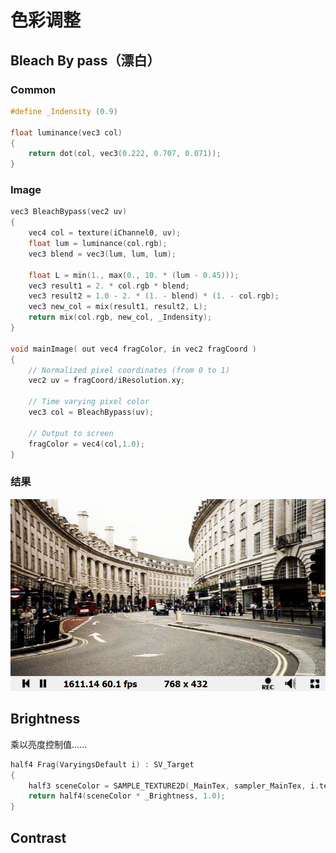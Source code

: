 # 色彩调整

## Bleach By pass（漂白）

### Common

```c
#define _Indensity (0.9)

float luminance(vec3 col)
{
    return dot(col, vec3(0.222, 0.707, 0.071));
}
```

### Image

```c++
vec3 BleachBypass(vec2 uv)
{
    vec4 col = texture(iChannel0, uv);
    float lum = luminance(col.rgb);
    vec3 blend = vec3(lum, lum, lum);
    
    float L = min(1., max(0., 10. * (lum - 0.45)));
    vec3 result1 = 2. * col.rgb * blend;
    vec3 result2 = 1.0 - 2. * (1. - blend) * (1. - col.rgb);
    vec3 new_col = mix(result1, result2, L);
    return mix(col.rgb, new_col, _Indensity);
}

void mainImage( out vec4 fragColor, in vec2 fragCoord )
{
    // Normalized pixel coordinates (from 0 to 1)
    vec2 uv = fragCoord/iResolution.xy;

    // Time varying pixel color
    vec3 col = BleachBypass(uv);

    // Output to screen
    fragColor = vec4(col,1.0);
}
```

### 结果

![image-20210507160318412](后处理技术——颜色调整.assets/image-20210507160318412.png)



## Brightness

乘以亮度控制值......

```c++
half4 Frag(VaryingsDefault i) : SV_Target
{
    half3 sceneColor = SAMPLE_TEXTURE2D(_MainTex, sampler_MainTex, i.texcoord).rgb;
    return half4(sceneColor * _Brightness, 1.0);
}
```



## Contrast